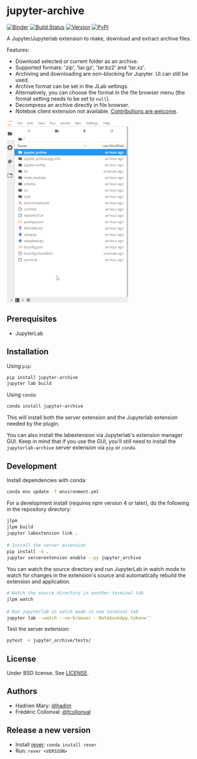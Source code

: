 # jupyter-archive

[![Binder](https://mybinder.org/badge_logo.svg)](https://beta.mybinder.org/v2/gh/hadim/jupyter-archive/master?urlpath=lab)
[![Build Status](https://travis-ci.com/hadim/jupyter-archive.svg?branch=master)](https://travis-ci.com/hadim/jupyter-archive)
[![Version](https://img.shields.io/npm/v/@hadim/jupyter-archive.svg)](https://www.npmjs.com/package/@hadim/jupyter-archive)
[![PyPI](https://img.shields.io/pypi/v/jupyter-archive)](https://pypi.org/project/jupyter-archive/)

A Jupyter/Jupyterlab extension to make, download and extract archive files.

Features:

- Download selected or current folder as an archive.
- Supported formats: 'zip', 'tar.gz', 'tar.bz2' and 'tar.xz'.
- Archiving and downloading are non-blocking for Jupyter. UI can still be used.
- Archive format can be set in the JLab settings.
- Alternatively, you can choose the format in the file browser menu (the format setting needs to be set to `null`).
- Decompress an archive directly in file browser.
- Notebok client extension not available. [Contributions are welcome](https://github.com/hadim/jupyter-archive/issues/21).

![jupyter-archive in action](./archive.gif "jupyter-archive in action.")

## Prerequisites

- JupyterLab

## Installation

Using `pip`:

```bash
pip install jupyter-archive
jupyter lab build
```

Using `conda`:

```bash
conda install jupyter-archive
```

This will install both the server extension and the Jupyterlab extension needed by the plugin.

You can also install the labextension via Jupyterlab's extension manager GUI. Keep in mind that if you use the GUI, you'll still need to install the `jupyterlab-archive` server extension via `pip` or `conda`.

## Development

Install dependencies with conda:

```bash
conda env update -f environment.yml
```

For a development install (requires npm version 4 or later), do the following in the repository directory:

```bash
jlpm
jlpm build
jupyter labextension link .

# Install the server extension
pip install -e .
jupyter serverextension enable --py jupyter_archive
```

You can watch the source directory and run JupyterLab in watch mode to watch for changes in the extension's source and automatically rebuild the extension and application.

```bash
# Watch the source directory in another terminal tab
jlpm watch

# Run jupyterlab in watch mode in one terminal tab
jupyter lab --watch --no-browser --NotebookApp.token=''
```

Test the server extension:

```bash
pytest -v jupyter_archive/tests/
```

## License

Under BSD license. See [LICENSE](LICENSE).

## Authors

- Hadrien Mary: [@hadim](https://github.com/hadim)
- Frédéric Collonval: [@fcollonval](https://github.com/fcollonval)

## Release a new version

- Install [rever](https://regro.github.io/rever-docs/index.html): `conda install rever`
- Run: `rever <VERSION>`
